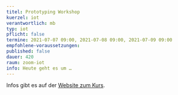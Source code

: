 ```yaml
---
titel: Prototyping Workshop
kuerzel: iot
verantwortlich: mb
typ: iot
pflicht: false
termine: 2021-07-07 09:00, 2021-07-08 09:00, 2021-07-09 09:00
empfohlene-voraussetzungen: 
published: false
dauer: 420
raum: zoom-iot
info: Heute geht es um …
---
```


Infos gibt es auf der [Website zum Kurs](https://moxd.io/iot2020).